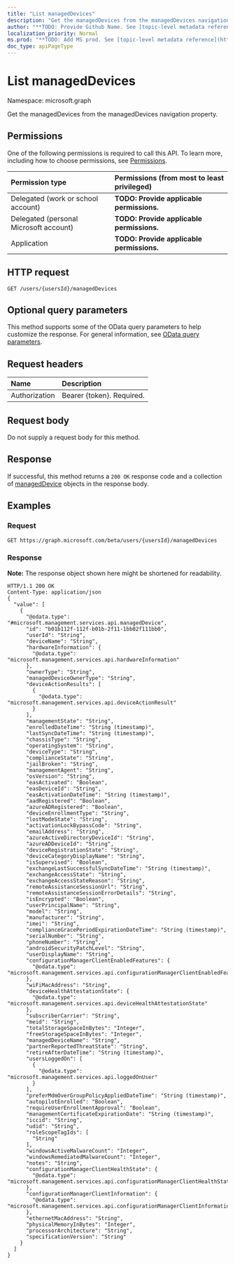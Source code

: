 ```yaml
---
title: "List managedDevices"
description: "Get the managedDevices from the managedDevices navigation property."
author: "**TODO: Provide Github Name. See [topic-level metadata reference](https://msgo.azurewebsites.net/add/document/guidelines/metadata.html#topic-level-metadata)**"
localization_priority: Normal
ms.prod: "**TODO: Add MS prod. See [topic-level metadata reference](https://msgo.azurewebsites.net/add/document/guidelines/metadata.html#topic-level-metadata)**"
doc_type: apiPageType
---
```


# List managedDevices

Namespace: microsoft.graph

Get the managedDevices from the managedDevices navigation property.

## Permissions
One of the following permissions is required to call this API. To learn more, including how to choose permissions, see [Permissions](/concepts/permissions-reference.md).

|Permission type|Permissions (from most to least privileged)|
|:---|:---|
|Delegated (work or school account)|**TODO: Provide applicable permissions.**|
|Delegated (personal Microsoft account)|**TODO: Provide applicable permissions.**|
|Application|**TODO: Provide applicable permissions.**|

## HTTP request

<!-- {
  "blockType": "ignored"
}
-->
``` http
GET /users/{usersId}/managedDevices
```

## Optional query parameters
This method supports some of the OData query parameters to help customize the response. For general information, see [OData query parameters](/graph/query-parameters).

## Request headers
|Name|Description|
|:---|:---|
|Authorization|Bearer {token}. Required.|

## Request body
Do not supply a request body for this method.

## Response

If successful, this method returns a `200 OK` response code and a collection of [managedDevice](../resources/manageddevice.md) objects in the response body.

## Examples

### Request
<!-- {
  "blockType": "request",
  "name": "get_manageddevice"
}
-->
``` http
GET https://graph.microsoft.com/beta/users/{usersId}/managedDevices
```

### Response
**Note:** The response object shown here might be shortened for readability.
<!-- {
  "blockType": "response",
  "truncated": true,
  "@odata.type": "collection(microsoft.management.services.api.manageddevice)"
}
-->
``` http
HTTP/1.1 200 OK
Content-Type: application/json
{
  "value": [
    {
      "@odata.type": "#microsoft.management.services.api.managedDevice",
      "id": "b01b112f-112f-b01b-2f11-1bb02f111bb0",
      "userId": "String",
      "deviceName": "String",
      "hardwareInformation": {
        "@odata.type": "microsoft.management.services.api.hardwareInformation"
      },
      "ownerType": "String",
      "managedDeviceOwnerType": "String",
      "deviceActionResults": [
        {
          "@odata.type": "microsoft.management.services.api.deviceActionResult"
        }
      ],
      "managementState": "String",
      "enrolledDateTime": "String (timestamp)",
      "lastSyncDateTime": "String (timestamp)",
      "chassisType": "String",
      "operatingSystem": "String",
      "deviceType": "String",
      "complianceState": "String",
      "jailBroken": "String",
      "managementAgent": "String",
      "osVersion": "String",
      "easActivated": "Boolean",
      "easDeviceId": "String",
      "easActivationDateTime": "String (timestamp)",
      "aadRegistered": "Boolean",
      "azureADRegistered": "Boolean",
      "deviceEnrollmentType": "String",
      "lostModeState": "String",
      "activationLockBypassCode": "String",
      "emailAddress": "String",
      "azureActiveDirectoryDeviceId": "String",
      "azureADDeviceId": "String",
      "deviceRegistrationState": "String",
      "deviceCategoryDisplayName": "String",
      "isSupervised": "Boolean",
      "exchangeLastSuccessfulSyncDateTime": "String (timestamp)",
      "exchangeAccessState": "String",
      "exchangeAccessStateReason": "String",
      "remoteAssistanceSessionUrl": "String",
      "remoteAssistanceSessionErrorDetails": "String",
      "isEncrypted": "Boolean",
      "userPrincipalName": "String",
      "model": "String",
      "manufacturer": "String",
      "imei": "String",
      "complianceGracePeriodExpirationDateTime": "String (timestamp)",
      "serialNumber": "String",
      "phoneNumber": "String",
      "androidSecurityPatchLevel": "String",
      "userDisplayName": "String",
      "configurationManagerClientEnabledFeatures": {
        "@odata.type": "microsoft.management.services.api.configurationManagerClientEnabledFeatures"
      },
      "wiFiMacAddress": "String",
      "deviceHealthAttestationState": {
        "@odata.type": "microsoft.management.services.api.deviceHealthAttestationState"
      },
      "subscriberCarrier": "String",
      "meid": "String",
      "totalStorageSpaceInBytes": "Integer",
      "freeStorageSpaceInBytes": "Integer",
      "managedDeviceName": "String",
      "partnerReportedThreatState": "String",
      "retireAfterDateTime": "String (timestamp)",
      "usersLoggedOn": [
        {
          "@odata.type": "microsoft.management.services.api.loggedOnUser"
        }
      ],
      "preferMdmOverGroupPolicyAppliedDateTime": "String (timestamp)",
      "autopilotEnrolled": "Boolean",
      "requireUserEnrollmentApproval": "Boolean",
      "managementCertificateExpirationDate": "String (timestamp)",
      "iccid": "String",
      "udid": "String",
      "roleScopeTagIds": [
        "String"
      ],
      "windowsActiveMalwareCount": "Integer",
      "windowsRemediatedMalwareCount": "Integer",
      "notes": "String",
      "configurationManagerClientHealthState": {
        "@odata.type": "microsoft.management.services.api.configurationManagerClientHealthState"
      },
      "configurationManagerClientInformation": {
        "@odata.type": "microsoft.management.services.api.configurationManagerClientInformation"
      },
      "ethernetMacAddress": "String",
      "physicalMemoryInBytes": "Integer",
      "processorArchitecture": "String",
      "specificationVersion": "String"
    }
  ]
}
```

